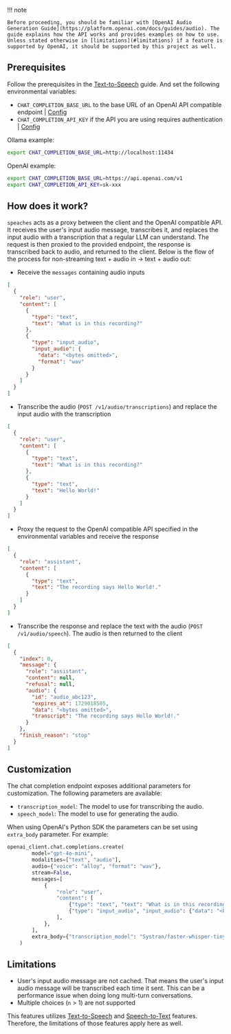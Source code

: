 !!! note

    Before proceeding, you should be familiar with [OpenAI Audio Generation Guide](https://platform.openai.com/docs/guides/audio). The guide explains how the API works and provides examples on how to use. Unless stated otherwise in [limitations](#limitations) if a feature is supported by OpenAI, it should be supported by this project as well.

## Prerequisites

Follow the prerequisites in the [Text-to-Speech](./text-to-speech.md) guide. And set the following environmental variables:

- `CHAT_COMPLETION_BASE_URL` to the base URL of an OpenAI API compatible endpoint | [Config](../configuration.md#speaches.config.Config.chat_completion_base_url)
- `CHAT_COMPLETION_API_KEY` if the API you are using requires authentication | [Config](../configuration.md#speaches.config.Config.chat_completion_api_key)

Ollama example:

```bash
export CHAT_COMPLETION_BASE_URL=http://localhost:11434
```

OpenAI example:

```bash
export CHAT_COMPLETION_BASE_URL=https://api.openai.com/v1
export CHAT_COMPLETION_API_KEY=sk-xxx
```

## How does it work?

`speaches` acts as a proxy between the client and the OpenAI compatible API. It receives the user's input audio message, transcribes it, and replaces the input audio with a transcription that a regular LLM can understand. The request is then proxied to the provided endpoint, the response is transcribed back to audio, and returned to the client. Below is the flow of the process for non-streaming text + audio in → text + audio out:

- Receive the `messages` containing audio inputs

```json
[
  {
    "role": "user",
    "content": [
      {
        "type": "text",
        "text": "What is in this recording?"
      },
      {
        "type": "input_audio",
        "input_audio": {
          "data": "<bytes omitted>",
          "format": "wav"
        }
      }
    ]
  }
]
```

- Transcribe the audio (`POST /v1/audio/transcriptions`) and replace the input audio with the transcription

```json
[
  {
    "role": "user",
    "content": [
      {
        "type": "text",
        "text": "What is in this recording?"
      },
      {
        "type": "text",
        "text": "Hello World!"
      }
    ]
  }
]
```

- Proxy the request to the OpenAI compatible API specified in the environmental variables and receive the response

```json
[
  {
    "role": "assistant",
    "content": [
      {
        "type": "text",
        "text": "The recording says Hello World!."
      }
    ]
  }
]
```

- Transcribe the response and replace the text with the audio (`POST /v1/audio/speech`). The audio is then returned to the client

```json
[
  {
    "index": 0,
    "message": {
      "role": "assistant",
      "content": null,
      "refusal": null,
      "audio": {
        "id": "audio_abc123",
        "expires_at": 1729018505,
        "data": "<bytes omitted>",
        "transcript": "The recording says Hello World!."
      }
    },
    "finish_reason": "stop"
  }
]
```

## Customization

The chat completion endpoint exposes additional parameters for customization. The following parameters are available:

- `transcription_model`: The model to use for transcribing the audio.
- `speech_model`: The model to use for generating the audio.

When using OpenAI's Python SDK the parameters can be set using `extra_body` parameter. For example:

```python
openai_client.chat.completions.create(
        model="gpt-4o-mini",
        modalities=["text", "audio"],
        audio={"voice": "alloy", "format": "wav"},
        stream=False,
        messages=[
            {
                "role": "user",
                "content": [
                    {"type": "text", "text": "What is in this recording?"},
                    {"type": "input_audio", "input_audio": {"data": "<bytes ommitted>", "format": "wav"}},
                ],
            },
        ],
        extra_body={"transcription_model": "Systran/faster-whisper-tiny.en", "speech_model": "hexgrad/Kokoro-82M"}
    )
```

## Limitations

- User's input audio message are not cached. That means the user's input audio message will be transcribed each time it sent. This can be a performance issue when doing long multi-turn conversations.
- Multiple choices (`n` > 1) are not supported

This features utilizes [Text-to-Speech](./text-to-speech.md) and [Speech-to-Text](./speech-to-text.md) features. Therefore, the limitations of those features apply here as well.
